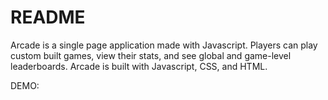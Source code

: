 # README

Arcade is a single page application made with Javascript. Players can play custom built games, view their stats, and see global and game-level leaderboards. Arcade is built with Javascript, CSS, and HTML.

DEMO:
